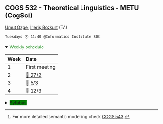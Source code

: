 COGS 532 - Theoretical Linguistics - METU (CogSci)
-----------------------------------------------------

[Umut Özge](mailto:umozge@metu.edu.tr), [İlteriş Bozkurt](mailto:ilte9605@gmail.com) (TA)

```
Tuesdays 🕐 14:40 @Informatics Institute S03
```
<details open>
<summary>
  <span style="color:green">Weekly schedule</span>
</summary>

|Week| Date  |
:--- |:------|
|1   |First meeting|
|2   |[:calendar: 27/2](resources/weeks/w02.md)|
|3   |[:calendar: 5/3](resources/weeks/w03.md)|
|4   |[:calendar: 12/3](resources/weeks/w04.md)|
</details>

<details>
<summary>
  <span style="background-color:green">Syllabus</span>
</summary>

##### About

Theoretical linguistics aims at developing models of linguistic knowledge. In
this course we will study computational models of morphology and syntax,
interfaced to a basic semantics.[^1]

[^1]: For more detailed semantic modelling check [COGS 543](https://github.com/umutozge/computational-semantics).

##### Prerequisites

You **must** attend the first session to be eligible to take this course --
this is necessary but not sufficient. The course brings together linguistics
and computation, if you have not taken a course in neither field, this
course might be too difficult as a first course. COGS students who took 501 and
502 (and preferably an introductory linguistics course) should do fine.


##### Resources

* Beesley and Karttunen (2003). [Finite State Morphology](resources/pdfs/fsm.djvu), CSLI.
* [`foma`](https://fomafst.github.io/) for modelling morphophonology.
* Steedman (2019). [Combinatory Categorial Grammar](resources/pdfs/steedman-handbook.pdf). In _Current Approaches to Syntax_, de Gruyter Mouton.
* Steedman (to appear). [On internal Merge](resources/pdfs/steedman-on-internal-merge.pdf), _Linguistic Inquiry_.
* [`SmallWorld`](https://github.com/umutozge/smallworld)
* [Supplements](resources/supplements.md)


##### Grading

Weekly assignments

##### Policies

Late submission: The only excuse for a late submission is a medical report for at least three days within the week of the assignment.

Attendance: 3 misses have no cost, for each further miss you lose one letter.

</details> 
